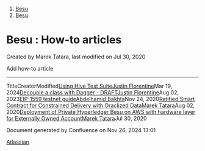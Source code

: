1. [Besu](index.html)
2. [Besu](Besu_22151173.html)

# Besu : How-to articles

Created by Marek Tatara, last modified on Jul 30, 2020

Add how-to article

* * *

TitleCreatorModified[Using Hive Test Suite](/wiki/spaces/BESU/pages/22156302/Using+Hive+Test+Suite)[Justin Florentine](/people/712020:71871f91-9632-4415-9d78-780eb53fd275?ref=confluence)Mar 19, 2024[Decouple a class with Dagger - DRAFT](/wiki/spaces/BESU/pages/22156326/Decouple+a+class+with+Dagger+-+DRAFT)[Justin Florentine](/people/712020:71871f91-9632-4415-9d78-780eb53fd275?ref=confluence)Aug 02, 2023[EIP-1559 testnet guide](/wiki/spaces/BESU/pages/22154774/EIP-1559+testnet+guide)[Abdelhamid Bakhta](/people/5c33559b71c9f02df7748ebe?ref=confluence)Nov 24, 2020[Ratified Smart Contract for Constrained Delivery with Oraclized Data](/wiki/spaces/BESU/pages/22154640/Ratified+Smart+Contract+for+Constrained+Delivery+with+Oraclized+Data)[Marek Tatara](/people/600ea40ee3a14d0071c462fe?ref=confluence)Aug 02, 2020[Deployment of Private Hyperledger Besu on AWS with hardware layer for Externally Owned Account](/wiki/spaces/BESU/pages/22154630/Deployment+of+Private+Hyperledger+Besu+on+AWS+with+hardware+layer+for+Externally+Owned+Account)[Marek Tatara](/people/600ea40ee3a14d0071c462fe?ref=confluence)Jul 30, 2020

Document generated by Confluence on Nov 26, 2024 13:01

[Atlassian](http://www.atlassian.com/)
